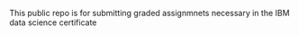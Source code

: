 This public repo is for submitting graded assignmnets necessary in the IBM data science certificate
